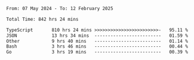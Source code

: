 
<!--START_SECTION:waka-->

```txt
From: 07 May 2024 - To: 12 February 2025

Total Time: 842 hrs 24 mins

TypeScript       810 hrs 24 mins >>>>>>>>>>>>>>>>>>>>>>>>-   95.11 %
JSON             13 hrs 34 mins  -------------------------   01.59 %
Other            9 hrs 40 mins   -------------------------   01.14 %
Bash             3 hrs 46 mins   -------------------------   00.44 %
Go               3 hrs 19 mins   -------------------------   00.39 %
```

<!--END_SECTION:waka-->

<!--

### Hi there 👋
**Iam-cesar/Iam-cesar** is a ✨ _special_ ✨ repository because its `README.md` (this file) appears on your GitHub profile.

Here are some ideas to get you started:

- 🔭 I’m currently working on ...
- 🌱 I’m currently learning ...
- 👯 I’m looking to collaborate on ...
- 🤔 I’m looking for help with ...
- 💬 Ask me about ...
- 📫 How to reach me: ...
- 😄 Pronouns: ...
- ⚡ Fun fact: ...
-->
